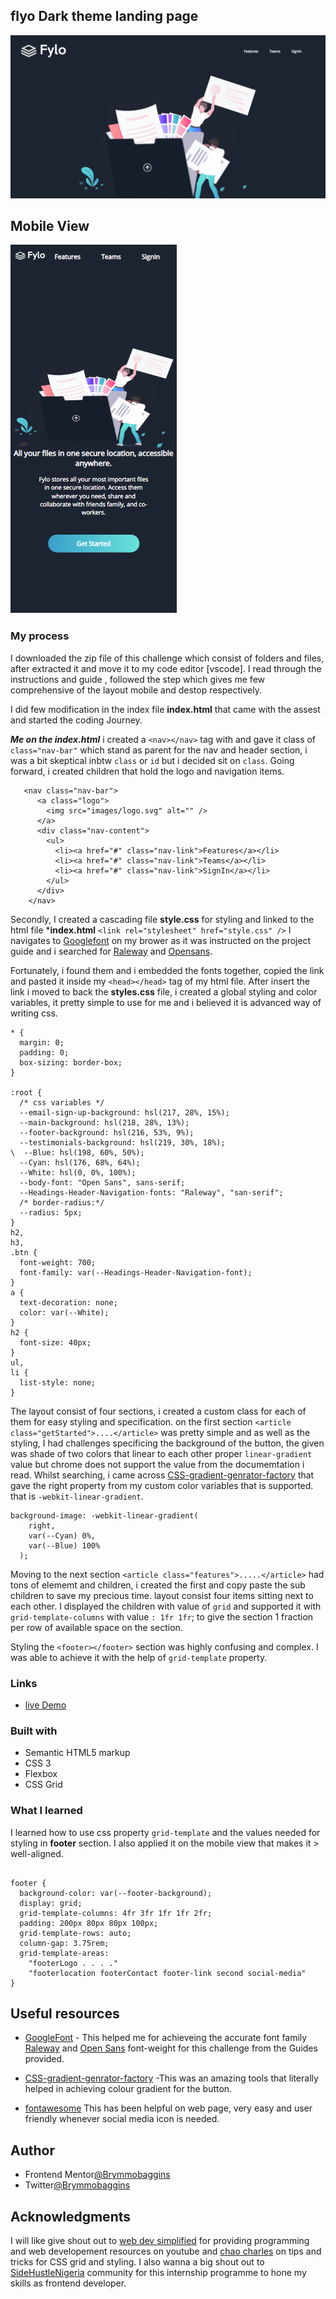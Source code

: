 ## flyo Dark theme landing page

![Project](images/NavSectionScreenShot.png)


## Mobile View 

![Project](images/MobileScreenshot.png)

### My process
 
I downloaded the zip file of this challenge which consist of folders and files, after extracted it and move it to my code editor [vscode]. I read through the instructions and guide , followed the step which gives me few comprehensive of the layout mobile and destop respectively.

 I did few modification in the index file **index.html** that came with the assest and started the coding Journey.

***Me on the index.html***  i created a `<nav></nav>` tag with and gave it class of `class="nav-bar"` which stand as parent for the nav and header section, i was a bit skeptical inbtw `class` or `id`  but i decided sit on `class`. Going forward,  i created children that hold the logo and navigation items. 

```
   <nav class="nav-bar">
      <a class="logo">
        <img src="images/logo.svg" alt="" />
      </a>
      <div class="nav-content">
        <ul>
          <li><a href="#" class="nav-link">Features</a></li>
          <li><a href="#" class="nav-link">Teams</a></li>
          <li><a href="#" class="nav-link">SignIn</a></li>
        </ul>
      </div>
    </nav>
```

Secondly, I created a cascading file **style.css** for styling and linked to the html file ***index.html** `<link rel="stylesheet" href="style.css" />` I navigates to [Googlefont](https://www.googlefont.com) on my brower as it was instructed on the project guide and i searched for [Raleway](https://fonts.google.com/specimen/Raleway) and [Opensans](https://fonts.google.com/specimen/Open+Sans). 

Fortunately, i found them and i embedded the fonts together, copied the link and pasted it inside my `<head></head>` tag of my html file. After insert the link i moved to back the **styles.css** file, i created a global styling and color variables, it pretty simple to use for me and i believed it is advanced way of writing css.

```
* {
  margin: 0;
  padding: 0;
  box-sizing: border-box;
}

:root {
  /* css variables */
  --email-sign-up-background: hsl(217, 28%, 15%);
  --main-background: hsl(218, 28%, 13%);
  --footer-background: hsl(216, 53%, 9%);
  --testimonials-background: hsl(219, 30%, 18%);
\  --Blue: hsl(198, 60%, 50%);
  --Cyan: hsl(176, 68%, 64%);
  --White: hsl(0, 0%, 100%);
  --body-font: "Open Sans", sans-serif;
  --Headings-Header-Navigation-fonts: "Raleway", "san-serif";
  /* border-radius:*/
  --radius: 5px;
}
h2,
h3,
.btn {
  font-weight: 700;
  font-family: var(--Headings-Header-Navigation-font);
}
a {
  text-decoration: none;
  color: var(--White);
}
h2 {
  font-size: 40px;
}
ul,
li {
  list-style: none;
}
```

The layout consist of four sections, i created a custom class for each of them for easy styling and specification. on the first section `<article class="getStarted">....</article>` was pretty simple and as well as the styling, I had challenges specificing the background of the button, the given was shade of two colors that linear to each other proper `linear-gradient` value but chrome does not support the value from the documemtation i read. Whilst searching, i came across [CSS-gradient-genrator-factory](http://www.css3factory.com/linear-gradients/) that gave the right property from my custom color variables that is supported. that is  `-webkit-linear-gradient`. 

```
background-image: -webkit-linear-gradient(
    right,
    var(--Cyan) 0%,
    var(--Blue) 100%
  );
```

 Moving to the next section `<article class="features">.....</article>` had tons of elememt and children, i created the first and copy paste the sub children to save my precious time. layout consist four items sitting next to each other. I displayed the children with value of `grid` and supported it with `grid-template-columns` with value `: 1fr 1fr`; to give the section 1 fraction per row of available space on the section.

 Styling the `<footer></footer>` section was highly confusing and complex. I was able to achieve it with the help of `grid-template` property. 

### Links

- [live Demo](https://brymmobaggins.github.io/fylo-darktheme-landingPage/)

### Built with

- Semantic HTML5 markup
- CSS 3
- Flexbox
- CSS Grid

### What I learned

 I learned how to use css property `grid-template` and the values needed for styling in **footer** section. I also applied it on the mobile view that makes it > well-aligned.


```

footer {
  background-color: var(--footer-background);
  display: grid;
  grid-template-columns: 4fr 3fr 1fr 1fr 2fr;
  padding: 200px 80px 80px 100px;
  grid-template-rows: auto;
  column-gap: 3.75rem;
  grid-template-areas:
    "footerLogo . . . ."
    "footerlocation footerContact footer-link second social-media"
}

```

## Useful resources

- [GoogleFont](https://www.googlefont.com) - This helped me for achieveing the accurate font family [Raleway](https://fonts.google.com/specimen/Raleway) and [Open Sans](https://fonts.google.com/specimen/Open+Sans) font-weight for this challenge from the Guides provided.

- [CSS-gradient-genrator-factory](http://www.css3factory.com/linear-gradients/) -This was an amazing tools that literally helped in achieving colour gradient for the button.

- [fontawesome](https://www.fontawesome.com) This has been helpful on web page, very easy and user friendly whenever social media icon is needed.

## Author

- Frontend Mentor[@Brymmobaggins](https://www.frontendmentor.io/profile/Brymmobaggins)
- Twitter[@Brymmobaggins](https://www.twitter.com/Brymmobaggins)


## Acknowledgments

I  will like give shout out to [web dev simplified](https://twitter.com/DevSimplified) for providing programming and web developement resources on youtube and [chao charles](https://twitter.com/ChaooCharles?lang=en) on tips and tricks for CSS grid and styling. I also wanna a big shout out to [SideHustleNigeria](https://internship.sidehustle.ng/index.php) community for this internship programme to hone my skills as frontend developer.
